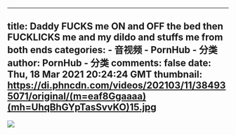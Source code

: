 
---
title: Daddy FUCKS me ON and OFF the bed then FUCKLICKS me and my dildo and stuffs me from both ends
categories: 
    - 音视频
    - PornHub - 分类
author: PornHub - 分类
comments: false
date: Thu, 18 Mar 2021 20:24:24 GMT
thumbnail: https://di.phncdn.com/videos/202103/11/384935071/original/(m=eaf8Ggaaaa)(mh=UhqBhGYpTasSvvKO)15.jpg
---

<div>   
<img src="https://di.phncdn.com/videos/202103/11/384935071/original/(m=eaf8Ggaaaa)(mh=UhqBhGYpTasSvvKO)15.jpg" referrerpolicy="no-referrer">  
</div>
            